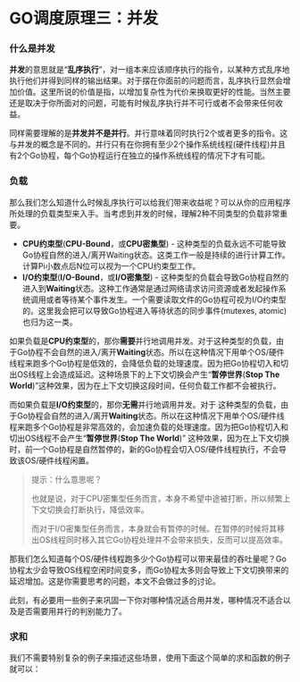 # GO调度原理三：并发


### 什么是并发
**并发**的意思就是“**乱序执行**”，对一组本来应该顺序执行的指令，以某种方式乱序地执行他们并得到同样的输出结果。对于摆在你面前的问题而言，乱序执行显然会增加价值。这里所说的价值是指，以增加复杂性为代价来换取更好的性能。当然主要还是取决于你所面对的问题，可能有时候乱序执行并不可行或者不会带来任何收益。

同样需要理解的是**并发并不是并行**。并行意味着同时执行2个或者更多的指令。这与并发的概念是不同的。并行只有在你拥有至少2个操作系统线程(硬件线程)并且有2个Go协程，每个Go协程运行在独立的操作系统线程的情况下才有可能。


### 负载
那么我们怎么知道什么时候乱序执行可以给我们带来收益呢？可以从你的应用程序所处理的负载类型来入手。当考虑到并发的时候，理解2种不同类型的负载非常重要。

- **CPU约束型**(**CPU-Bound**，或**CPU密集型**) - 这种类型的负载永远不可能导致Go协程自然的进入/离开Waiting状态。这类工作一般是持续的进行计算工作。计算Pi小数点后N位可以视为一个CPU约束型工作。
- **I/O约束型**(**I/O-Bound**，或**I/O密集型**) - 这种类型的负载会导致Go协程自然的进入到**Waiting**状态。这种工作通常是通过网络请求访问资源或者发起操作系统调用或者等待某个事件发生。一个需要读取文件的Go协程可视为I/O约束型的。这里我会把可以导致Go协程进入等待状态的同步事件(mutexes, atomic)也归为这一类。

如果负载是**CPU约束型**的，那你**需要**并行地调用并发。对于这种类型的负载，由于Go协程不会自然的进入/离开**Waiting**状态。所以在这种情况下用单个OS/硬件线程来跑多个Go协程是低效的，会降低负载的处理速度。因为把Go协程切入和切出OS线程上会造成延迟。这种场景下的上下文切换会产生“**暂停世界**(**Stop The World**)”这种效果，因为在上下文切换这段时间，任何负载工作都不会被执行。


而如果负载是**I/O约束型**的，那你**无需**并行地调用并发。对于 这种类型的负载，由于Go协程会自然的进入/离开**Waiting**状态。所以在这种情况下用单个OS/硬件线程来跑多个Go协程是非常高效的，会加速负载的处理速度。因为把Go协程切入和切出OS线程不会产生“**暂停世界**(**Stop The World**)” 这种效果，因为在上下文切换时，前一个Go协程是自然暂停的，新的Go协程会切入OS/硬件线程执行，不会导致该OS/硬件线程闲置。

> 提示：什么意思呢？
> 
> 也就是说，对于CPU密集型任务而言，本身不希望中途被打断，所以频繁上下文切换会打断执行，降低效率。
>
> 而对于I/O密集型任务而言，本身就会有暂停的时候。在暂停的时候将其移出OS线程同时移入其它Go协程处理并不会带来损失，反而可以提高效率。


那我们怎么知道每个OS/硬件线程跑多少个Go协程可以带来最佳的吞吐量呢？Go协程太少会导致OS线程空闲时间变多，而Go协程太多则会导致上下文切换带来的延迟增加。这是你需要思考的问题，本文不会做过多的讨论。

此刻，有必要用一些例子来巩固一下你对哪种情况适合用并发，哪种情况不适合以及是否需要用并行的判别能力了。
### 求和
我们不需要特别复杂的例子来描述这些场景，使用下面这个简单的求和函数的例子就可以：
